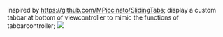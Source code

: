 inspired by https://github.com/MPiccinato/SlidingTabs;
display a custom tabbar at bottom of viewcontroller to mimic the functions of tabbarcontroller;
<img src="/xxhp/CustomTabBarController/blob/master/Screen%20Shot%202012-03-31%20at%20%E4%B8%8B%E5%8D%8811.56.29.png?raw=true">